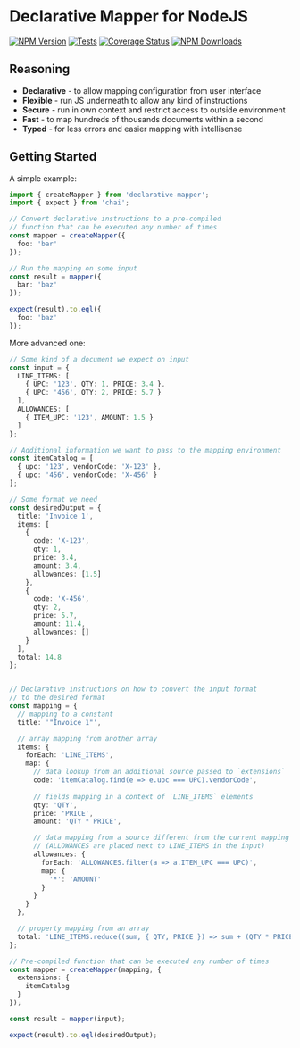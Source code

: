 Declarative Mapper for NodeJS
=============================

[![NPM Version](https://img.shields.io/npm/v/declarative-mapper.svg)](https://www.npmjs.com/package/declarative-mapper)
[![Tests](https://github.com/snatalenko/declarative-mapper/workflows/Tests/badge.svg)](https://github.com/snatalenko/declarative-mapper/actions)
[![Coverage Status](https://coveralls.io/repos/github/snatalenko/declarative-mapper/badge.svg?branch=master)](https://coveralls.io/github/snatalenko/declarative-mapper?branch=master)
[![NPM Downloads](https://img.shields.io/npm/dm/declarative-mapper.svg)](https://www.npmjs.com/package/declarative-mapper)

## Reasoning

- **Declarative** - to allow mapping configuration from user interface
- **Flexible** - run JS underneath to allow any kind of instructions
- **Secure** - run in own context and restrict access to outside environment
- **Fast** - to map hundreds of thousands documents within a second
- **Typed** - for less errors and easier mapping with intellisense


## Getting Started

A simple example:

```ts
import { createMapper } from 'declarative-mapper';
import { expect } from 'chai';

// Convert declarative instructions to a pre-compiled
// function that can be executed any number of times
const mapper = createMapper({
  foo: 'bar'
});

// Run the mapping on some input
const result = mapper({
  bar: 'baz'
});

expect(result).to.eql({
  foo: 'baz'
});
```

More advanced one:

```ts
// Some kind of a document we expect on input
const input = {
  LINE_ITEMS: [
    { UPC: '123', QTY: 1, PRICE: 3.4 },
    { UPC: '456', QTY: 2, PRICE: 5.7 }
  ],
  ALLOWANCES: [
    { ITEM_UPC: '123', AMOUNT: 1.5 }
  ]
};

// Additional information we want to pass to the mapping environment
const itemCatalog = [
  { upc: '123', vendorCode: 'X-123' },
  { upc: '456', vendorCode: 'X-456' }
];

// Some format we need
const desiredOutput = {
  title: 'Invoice 1',
  items: [
    {
      code: 'X-123',
      qty: 1,
      price: 3.4,
      amount: 3.4,
      allowances: [1.5]
    },
    {
      code: 'X-456',
      qty: 2,
      price: 5.7,
      amount: 11.4,
      allowances: []
    }
  ],
  total: 14.8
};


// Declarative instructions on how to convert the input format
// to the desired format
const mapping = {
  // mapping to a constant
  title: '"Invoice 1"',

  // array mapping from another array
  items: {
    forEach: 'LINE_ITEMS',
    map: {
      // data lookup from an additional source passed to `extensions`
      code: 'itemCatalog.find(e => e.upc === UPC).vendorCode',
      
      // fields mapping in a context of `LINE_ITEMS` elements
      qty: 'QTY',
      price: 'PRICE',
      amount: 'QTY * PRICE',

      // data mapping from a source different from the current mapping context
      // (ALLOWANCES are placed next to LINE_ITEMS in the input)
      allowances: {
        forEach: 'ALLOWANCES.filter(a => a.ITEM_UPC === UPC)',
        map: {
          '*': 'AMOUNT'
        }
      }
    }
  },

  // property mapping from an array
  total: 'LINE_ITEMS.reduce((sum, { QTY, PRICE }) => sum + (QTY * PRICE), 0)'
};

// Pre-compiled function that can be executed any number of times
const mapper = createMapper(mapping, {
  extensions: {
    itemCatalog
  }
});

const result = mapper(input);

expect(result).to.eql(desiredOutput);
```


